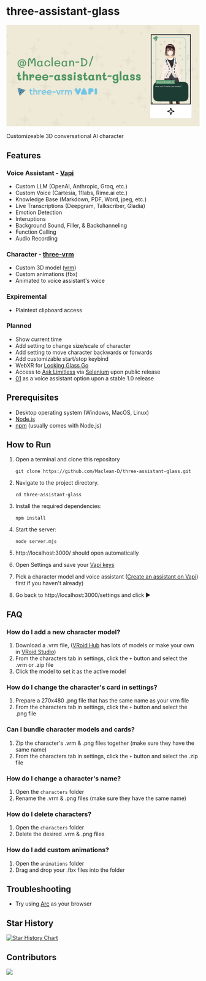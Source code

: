 # three-assistant-glass

![three-assistant-glass](https://github.com/Maclean-D/three-assistant-glass/raw/main/three-assistant-glass.png)

Customizeable 3D conversational AI character

## Features

### Voice Assistant - [Vapi](https://vapi.ai/)

- Custom LLM (OpenAI, Anthropic, Groq, etc.)
- Custom Voice (Cartesia, 11labs, Rime.ai etc.)
- Knowledge Base (Markdown, PDF, Word, jpeg, etc.)
- Live Transcriptions (Deepgram, Talkscriber, Gladia)
- Emotion Detection
- Interuptions
- Background Sound, Filler, & Backchanneling
- Function Calling
- Audio Recording

### Character - [three-vrm](https://github.com/pixiv/three-vrm)

- Custom 3D model ([vrm](https://hub.vroid.com/en))
- Custom animations (fbx)
- Animated to voice assistant's voice

### Expiremental

- Plaintext clipboard access

### Planned

- Show current time
- Add setting to change size/scale of character
- Add setting to move character backwards or forwards
- Add customizable start/stop keybind
- WebXR for [Looking Glass Go](https://lookingglassfactory.com/looking-glass-go)
- Access to [Ask Limitless](https://feedback.limitless.ai/roadmap/ask-ai-anything) via [Selenium](https://www.selenium.dev/) upon public release
- [01](https://github.com/OpenInterpreter/01) as a voice assistant option upon a stable 1.0 release

## Prerequisites

- Desktop operating system (Windows, MacOS, Linux)
- [Node.js](https://nodejs.org/en)
- [npm](https://www.npmjs.com/get-npm) (usually comes with Node.js)

## How to Run

1. Open a terminal and clone this repository
   ```
   git clone https://github.com/Maclean-D/three-assistant-glass.git
   ```

2. Navigate to the project directory.
   ```
   cd three-assistant-glass
   ```

3. Install the required dependencies:
   ```
   npm install
   ```

4. Start the server:
   ```
   node server.mjs
   ```
5. http://localhost:3000/ should open automatically

6. Open Settings and save your [Vapi keys](https://dashboard.vapi.ai/org/api-keys)

7. Pick a character model and voice assistant ([Create an assistant on Vapi](https://dashboard.vapi.ai/assistants)) first if you haven't already)

8. Go back to http://localhost:3000/settings and click ▶️

## FAQ

### How do I add a new character model?

1. Download a .vrm file, ([VRoid Hub](https://hub.vroid.com/en) has lots of models or make your own in [VRoid Studio](https://vroid.com/en/studio))
2. From the characters tab in settings, click the `+` button and select the .vrm or .zip file
3. Click the model to set it as the active model

### How do I change the character's card in settings?

1. Prepare a 270x480 .png file that has the same name as your vrm file
2. From the characters tab in settings, click the `+` button and select the .png file

### Can I bundle character models and cards?

1. Zip the character's .vrm & .png files together (make sure they have the same name)
2. From the characters tab in settings, click the `+` button and select the .zip file

### How do I change a character's name?

1. Open the `characters` folder
2. Rename the .vrm & .png files (make sure they have the same name)

### How do I delete characters?

1. Open the `characters` folder
2. Delete the desired .vrm & .png files

### How do I add custom animations?

1. Open the `animations` folder
2. Drag and drop your .fbx files into the folder

## Troubleshooting

- Try using [Arc](https://arc.net/gift/friend-of-maclean) as your browser

## Star History

[![Star History Chart](https://api.star-history.com/svg?repos=Maclean-D/three-assistant-glass&type=Date)](https://star-history.com/#Maclean-D/three-assistant-glass&Date)

## Contributors

<a href="https://github.com/Maclean-D/three-assistant-glass/graphs/contributors">
  <img src="https://contrib.rocks/image?repo=Maclean-D/three-assistant-glass" />
</a>
